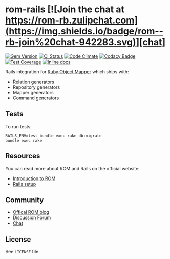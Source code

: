 [gem]: https://rubygems.org/gems/rom-rails
[actions]: https://github.com/rom-rb/rom-rails/actions
[codeclimate]: https://codeclimate.com/github/rom-rb/rom-rails
[codeacy]: https://www.codacy.com/gh/rom-rb/rom-rails
[coveralls]: https://coveralls.io/r/rom-rb/rom-rails
[inchpages]: http://inch-ci.org/github/rom-rb/rom-rails

# rom-rails [![Join the chat at https://rom-rb.zulipchat.com](https://img.shields.io/badge/rom--rb-join%20chat-942283.svg)][chat]

[![Gem Version](https://badge.fury.io/rb/rom-rails.svg)][gem]
[![CI Status](https://github.com/rom-rb/rom-rails/workflows/ci/badge.svg)][actions]
[![Code Climate](https://codeclimate.com/github/rom-rb/rom-rails/badges/gpa.svg)][codeclimate]
[![Codacy Badge](https://app.codacy.com/project/badge/Grade/81d5362ea6314dd09432fb238d79f481)][codeacy]
[![Test Coverage](https://codeclimate.com/github/rom-rb/rom-rails/badges/coverage.svg)][codeclimate]
[![Inline docs](http://inch-ci.org/github/rom-rb/rom-rails.svg?branch=master)][inchpages]

Rails integration for [Ruby Object Mapper](https://github.com/rom-rb/rom) which
ships with:

* Relation generators
* Repository generators
* Mapper generators
* Command generators

## Tests

To run tests:

    RAILS_ENV=test bundle exec rake db:migrate
    bundle exec rake

## Resources

You can read more about ROM and Rails on the official website:

* [Introduction to ROM](http://rom-rb.org/learn/)
* [Rails setup](http://rom-rb.org/learn/rails/)


## Community

* [Offical ROM blog](https://rom-rb.org/blog)
* [Discussion Forum](https://discourse.rom-rb.org)
* [Chat](https://rom-rb.zulipchat.com)

## License

See `LICENSE` file.

